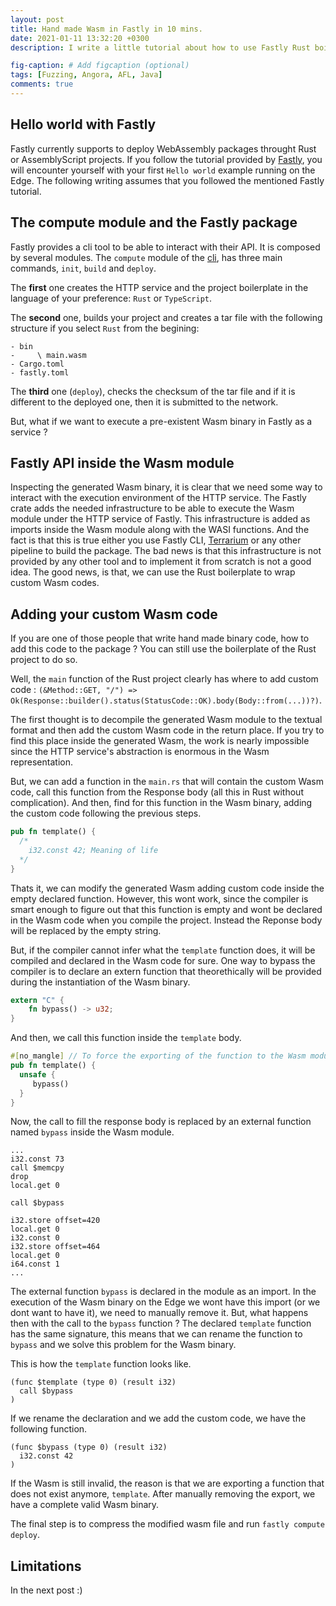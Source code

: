 ```yaml
---
layout: post
title: Hand made Wasm in Fastly in 10 mins.
date: 2021-01-11 13:32:20 +0300
description: I write a little tutorial about how to use Fastly Rust boilerplate to deploy custom hand written Wasm code.

fig-caption: # Add figcaption (optional)
tags: [Fuzzing, Angora, AFL, Java]
comments: true
---
```


## Hello world with Fastly

Fastly currently supports to deploy WebAssembly packages throught Rust or AssemblyScript projects. If you follow the tutorial provided by [Fastly](https://developer.fastly.com/learning/compute/), you will encounter yourself with your first `Hello world` example running on the Edge. The following writing assumes that you followed the mentioned Fastly tutorial. 

## The compute module and the Fastly package

Fastly provides a cli tool to be able to interact with their API. It is composed by several modules. The `compute` module of the [cli](https://github.com/fastly/cli), has three main commands, `init`, `build` and `deploy`. 

The **first** one creates the HTTP service and the project boilerplate in the language of your preference: `Rust` or `TypeScript`.

The **second** one, builds your project and creates a tar file with the following structure if you select `Rust` from the begining:
```
- bin 
-     \ main.wasm
- Cargo.toml
- fastly.toml
```

The **third** one (`deploy`), checks the checksum of the tar file and if it is different to the deployed one, then it is submitted to the network.

But, what if we want to execute a pre-existent Wasm binary in Fastly as a service ?

## Fastly API inside the Wasm module

Inspecting the generated Wasm binary, it is clear that we need some way to interact with the execution environment of the HTTP service. The Fastly crate adds the needed infrastructure to be able to execute the Wasm module under the HTTP service of Fastly. This infrastructure is added as imports inside the Wasm module along with the WASI functions.  And the fact is that this is true either you use Fastly CLI, [Terrarium](https://www.fastly.com/blog/edge-programming-rust-web-assembly) or any other pipeline to build the package. The bad news is that this infrastructure is not provided by any other tool and to implement it from scratch is not a good idea. The good news, is that, we can use the Rust boilerplate to wrap custom Wasm codes. 

## Adding your custom Wasm code

If you are one of those people that write hand made binary code, how to add this code to the package ? You can still use the boilerplate of the Rust project to do so. 

Well, the `main` function of the Rust project clearly has where to add custom code : `(&Method::GET, "/") => Ok(Response::builder().status(StatusCode::OK).body(Body::from(...))?)`. 

The first thought is to decompile the generated Wasm module to the textual format and then add the custom Wasm code in the return place. If you try to find this place inside the generated Wasm, the work is nearly impossible since the HTTP service's abstraction is enormous in the Wasm representation. 

But, we can add a function in the `main.rs` that will contain the custom Wasm code, call this function from the Response body (all this in Rust without complication). And then, find for this function in the Wasm binary, adding the custom code following the previous steps. 

```Rust
pub fn template() {
  /*
    i32.const 42; Meaning of life
  */
}
```

Thats it, we can modify the generated Wasm adding custom code inside the empty declared function. However, this wont work, since the compiler is smart enough to figure out that this function is empty and wont be declared in the Wasm code when you compile the project. Instead the Reponse body will be replaced by the empty string.

But, if the compiler cannot infer what the `template` function does, it will be compiled and declared in the Wasm code for sure. One way to bypass the compiler is to declare an extern function that theorethically will be provided during the instantiation of the Wasm binary. 

```Rust
extern "C" {
    fn bypass() -> u32;
}
```

And then, we call this function inside the `template` body.

```Rust
#[no_mangle] // To force the exporting of the function to the Wasm module
pub fn template() {
  unsafe {
     bypass()
  }
}
```

Now, the call to fill the response body is replaced by an external function named `bypass` inside the Wasm module.

```
...
i32.const 73
call $memcpy
drop
local.get 0

call $bypass

i32.store offset=420
local.get 0
i32.const 0
i32.store offset=464
local.get 0
i64.const 1
...
```
 The external function `bypass` is declared in the module as an import. In the execution of the Wasm binary on the Edge we wont have this import (or we dont want to have it), we need to manually remove it. But, what happens then with the call to the `bypass` function ? The declared `template` function has the same signature, this means that we can rename the function to `bypass` and we solve this problem for the Wasm binary. 

This is how the `template` function looks like.

```
(func $template (type 0) (result i32) 
  call $bypass
) 
```

If we rename the declaration and we add the custom code, we have the following function.

```
(func $bypass (type 0) (result i32) 
  i32.const 42
) 
```

If the Wasm is still invalid, the reason is that we are exporting a function that does not exist anymore, `template`. After manually removing the export, we have a complete valid Wasm binary.

The final step is to compress the modified wasm file and run `fastly compute deploy`. 

## Limitations

In the next post :)